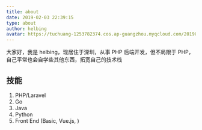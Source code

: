```yaml
---
title: about
date: 2019-02-03 22:39:15
type: about
author: helbing
avatar: https://tuchuang-1253782374.cos.ap-guangzhou.myqcloud.com/20190208173329.png
---
```


大家好，我是 helbing，现居住于深圳，从事 PHP 后端开发，但不局限于 PHP，自己平常也会自学些其他东西，拓宽自己的技术栈

## 技能

1. PHP/Laravel
2. Go
3. Java
4. Python
5. Front End (Basic, Vue.js, )

